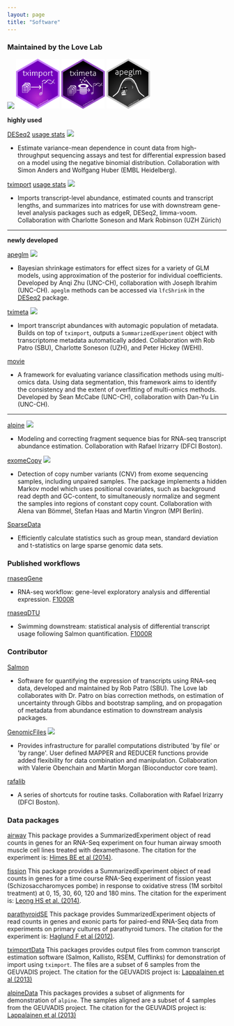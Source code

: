 ```yaml
---
layout: page
title: "Software"
---
```


### Maintained by the Love Lab

<img width=100 src="https://github.com/Bioconductor/BiocStickers/raw/master/DESeq2/DESeq2.png">
<img width=100 src="https://github.com/Bioconductor/BiocStickers/raw/master/tximport/tximport.png">
<img width=100 src="https://github.com/Bioconductor/BiocStickers/raw/master/tximeta/tximeta.png">
<img width=100 src="https://github.com/Bioconductor/BiocStickers/raw/master/apeglm/apeglm.png">

**highly used**

<a class="btn btn-primary"
href="https://bioconductor.org/packages/DESeq2"
role="button">DESeq2</a>
<a class="btn btn-secondary"
href="https://bioconductor.org/packages/stats/bioc/DESeq2/"
role="button">usage stats</a>
<img src="https://bioconductor.org/shields/years-in-bioc/DESeq2.svg">

* Estimate variance-mean dependence in count data from high-throughput
sequencing assays and test for differential expression based on a
model using the negative binomial distribution.
Collaboration with Simon Anders and Wolfgang Huber (EMBL Heidelberg).

<a class="btn btn-primary"
href="https://bioconductor.org/packages/tximport"
role="button">tximport</a>
<a class="btn btn-secondary"
href="https://bioconductor.org/packages/stats/bioc/tximport/"
role="button">usage stats</a>
<img src="https://bioconductor.org/shields/years-in-bioc/tximport.svg">

* Imports transcript-level abundance, estimated counts and transcript
lengths, and summarizes into matrices for use with downstream
gene-level analysis packages such as edgeR, DESeq2, limma-voom.
Collaboration with Charlotte Soneson and Mark Robinson (UZH Zürich)

---

**newly developed**

<a class="btn btn-primary"
href="https://bioconductor.org/packages/apeglm"
role="button">apeglm</a>
<img src="https://bioconductor.org/shields/years-in-bioc/apeglm.svg">

* Bayesian shrinkage estimators for effect sizes for a variety of GLM
models, using approximation of the posterior for individual
coefficients.  Developed by Anqi Zhu (UNC-CH), collaboration with
Joseph Ibrahim (UNC-CH). `apeglm` methods can be accessed via `lfcShrink`
in the [DESeq2](http://bioconductor.org/packages/DESeq2) package.

<a class="btn btn-primary"
href="https://bioconductor.org/packages/tximeta"
role="button">tximeta</a>
<img src="https://bioconductor.org/shields/years-in-bioc/tximeta.svg">

* Import transcript abundances with automagic population of metadata.
Builds on top of `tximport`, outputs a `SummarizedExperiment` object
with transcriptome metadata automatically added. Collaboration with
Rob Patro (SBU), Charlotte Soneson (UZH), and Peter Hickey (WEHI).

<a class="btn btn-primary"
href="https://github.com/mccabes292/movie"
role="button">movie</a>

* A framework for evaluating variance classification methods using
  multi-omics data. Using data segmentation, this framework aims to
  identify the consistency and the extent of overfitting of
  multi-omics methods. Developed by Sean McCabe (UNC-CH),
  collaboration with Dan-Yu Lin (UNC-CH).


---

<a class="btn btn-primary"
href="https://bioconductor/packages/alpine"
role="button">alpine</a>
<img src="https://bioconductor.org/shields/years-in-bioc/alpine.svg">

* Modeling and correcting fragment sequence bias for RNA-seq transcript
abundance estimation. 
Collaboration with Rafael Irizarry (DFCI Boston).

<a class="btn btn-primary"
href="https://bioconductor.org/packages/exomeCopy"
role="button">exomeCopy</a>
<img src="https://bioconductor.org/shields/years-in-bioc/exomeCopy.svg">

* Detection of copy number variants (CNV) from exome sequencing samples,
including unpaired samples. The package implements a hidden Markov
model which uses positional covariates, such as background read depth
and GC-content, to simultaneously normalize and segment the samples
into regions of constant copy count.
Collaboration with Alena van Bömmel, Stefan Haas and Martin Vingron
(MPI Berlin).

<a class="btn btn-primary"
href="http://github.com/mikelove/SparseData"
role="button">SparseData</a>

* Efficiently calculate statistics such as group mean, standard
deviation and t-statistics on large sparse genomic data sets.

### Published workflows

<a class="btn btn-primary"
href="https://bioconductor.org/packages/rnaseqGene"
role="button">rnaseqGene</a>

* RNA-seq workflow: gene-level exploratory analysis and differential
  expression. [F1000R](https://doi.org/10.12688/f1000research.7035.2)

<a class="btn btn-primary"
href="https://bioconductor.org/packages/rnaseqDTU"
role="button">rnaseqDTU</a>

* Swimming downstream: statistical analysis of differential transcript
  usage following Salmon quantification.
  [F1000R](https://doi.org/10.12688/f1000research.15398.3)

### Contributor

<a class="btn btn-primary"
href="https://combine-lab.github.io/salmon/"
role="button">Salmon</a>

* Software for quantifying
the expression of transcripts using RNA-seq data, developed and
maintained by Rob Patro (SBU). The Love lab collaborates with
Dr. Patro on bias correction methods, on estimation of uncertainty
through Gibbs and bootstrap sampling, and on propagation 
of metadata from abundance estimation to downstream analysis packages.

<a class="btn btn-primary"
href="http://bioconductor.org/packages/GenomicFiles"
role="button">GenomicFiles</a>
<img src="http://bioconductor.org/shields/years-in-bioc/GenomicFiles.svg">

* Provides infrastructure for parallel computations
distributed 'by file' or 'by range'. User defined MAPPER and REDUCER
functions provide added flexibility for data combination and manipulation.
Collaboration with Valerie Obenchain and Martin Morgan (Bioconductor
core team).

<a class="btn btn-primary"
href="https://cran.r-project.org/package=rafalib"
role="button">rafalib</a>

* A series of shortcuts for routine tasks.
Collaboration with Rafael Irizarry (DFCI Boston).

### Data packages

[airway](http://bioconductor.org/packages/release/data/experiment/html/airway.html)
This package provides a SummarizedExperiment object of read counts in
genes for an RNA-Seq experiment on four human airway smooth muscle
cell lines treated with dexamethasone.
The citation for the experiment is:
[Himes BE et al (2014)](http://www.ncbi.nlm.nih.gov/pmc/articles/PMC4057123/).

[fission](http://bioconductor.org/packages/release/data/experiment/html/fission.html)
This package provides a SummarizedExperiment object of read counts in
genes for a time course RNA-Seq experiment of fission yeast
(Schizosaccharomyces pombe) in response to oxidative stress (1M
sorbitol treatment) at 0, 15, 30, 60, 120 and 180 mins.
The citation for the experiment is:
[Leong HS et al. (2014)](http://www.ncbi.nlm.nih.gov/pmc/articles/PMC4050258/).

[parathyroidSE](http://bioconductor.org/packages/release/data/experiment/html/parathyroidSE.html)
This package provides SummarizedExperiment objects of read counts in
genes and exonic parts for paired-end RNA-Seq data from experiments on
primary cultures of parathyroid tumors.
The citation for the experiment is:
[Haglund F et al (2012)](http://www.ncbi.nlm.nih.gov/pubmed/23024189).

[tximportData](https://bioconductor.org/packages/tximportData)
This packages provides output files from common transcript estimation
software (Salmon, Kallisto, RSEM, Cufflinks) for demonstration of
import using `tximport`. The files are a subset of 6 samples from the
GEUVADIS project. The citation for the GEUVADIS project is:
[Lappalainen et al (2013)](http://www.nature.com/nature/journal/v501/n7468/full/nature12531.html?WT.ec_id=NATURE-20130926)

[alpineData](https://bioconductor.org/packages/alpineData)
This packages provides a subset of alignments for demonstration of
`alpine`. The samples aligned are a subset of 4 samples from the
GEUVADIS project. The citation for the GEUVADIS project is:
[Lappalainen et al (2013)](http://www.nature.com/nature/journal/v501/n7468/full/nature12531.html?WT.ec_id=NATURE-20130926)
